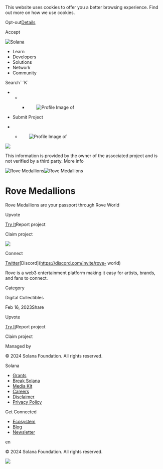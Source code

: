 This website uses cookies to offer you a better browsing experience. Find out
more on how we use cookies.

Opt-out[Details](/privacy-policy#collection-of-information)

Accept

[![Solana](/_next/static/media/logotype.e4df684f.svg)](/)

  * Learn
  * Developers
  * Solutions
  * Network
  * Community

Search```K`

  *   *   * ![](data:image/svg+xml,%3csvg%20xmlns=%27http://www.w3.org/2000/svg%27%20version=%271.1%27%20width=%2728%27%20height=%2728%27/%3e)![Profile Image of ](/_next/static/media/ecosystem_user.7ebb52fa.svg)

  * Submit Project
  *   * ![](data:image/svg+xml,%3csvg%20xmlns=%27http://www.w3.org/2000/svg%27%20version=%271.1%27%20width=%2728%27%20height=%2728%27/%3e)![Profile Image of ](/_next/static/media/ecosystem_user.7ebb52fa.svg)

![](/_next/image?url=%2F_next%2Fstatic%2Fmedia%2Fhero.631479cd.png&w=3840&q=75)

This information is provided by the owner of the associated project and is not
verified by a third party. More info

![Rove
Medallions](/_next/image?url=%2Fapi%2Fprojectimg%2Fcle7661250002k108p7suma11%3Ftype%3DLOGO&w=3840&q=75)![Rove
Medallions](/_next/image?url=%2Fapi%2Fprojectimg%2Fcle7661250002k108p7suma11%3Ftype%3DLOGO&w=3840&q=75)

# Rove Medallions

Rove Medallions are your passport through Rove World

Upvote

[Try It](https://roveworld.xyz/)Report project

Claim project

![](/api/projectimg/cle7661250002k108p7suma11?type=IMG&number=0)

Connect

[Twitter](https://twitter.com/roveworldapp)[Discord](https://discord.com/invite/rove-
world)

Rove is a web3 entertainment platform making it easy for artists, brands, and
fans to connect.

Category

Digital Collectibles

Feb 16, 2023Share

Upvote

[Try It](https://roveworld.xyz/)Report project

Claim project

Managed by

[](/)

[](/youtube)[](/twitter)[](/discord)[](/reddit)[](/github)[](/telegram)

© 2024 Solana Foundation. All rights reserved.

Solana

  * [Grants](https://solana.org/grants)
  * [Break Solana](https://break.solana.com/)
  * [Media Kit](/branding)
  * [Careers](https://jobs.solana.com/)
  * [Disclaimer](/tos)
  * [Privacy Policy](/privacy-policy)

Get Connected

  * [Ecosystem](/ecosystem)
  * [Blog](/news)
  * [Newsletter](/newsletter)

en

© 2024 Solana Foundation. All rights reserved.

![](/api/projectimg/cle7661250002k108p7suma11?type=IMG&number=0)

